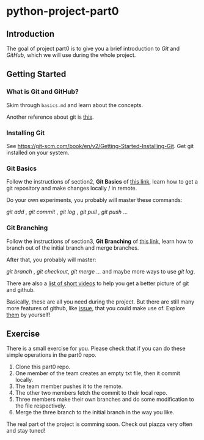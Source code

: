 # python-project-part0

## Introduction

The goal of project part0 is to give you a brief introduction to *Git* and *GitHub*,  which we will use during the whole project.

## Getting Started

### What is Git and GitHub?

Skim through `basics.md` and learn about the concepts.

Another reference about git is [this](https://git-scm.com/book/en/v2).

### Installing Git

See https://git-scm.com/book/en/v2/Getting-Started-Installing-Git. Get git installed on your system. 

### Git Basics

Follow the instructions of section2, **Git Basics** of [this link](https://git-scm.com/book/en/v2), learn how to get a git repository and make changes locally / in remote.

Do your own experiments, you probably will master these commands:

*git add* , *git commit* , *git log* , *git pull* , *git push* ...

### Git Branching

Follow the instructions of section3, **Git Branching** of [this link](https://git-scm.com/book/en/v2), learn how to branch out of the initial branch and merge branches.

After that, you probably will master:

*git branch* , *git checkout*, *git merge* ... and maybe more ways to use *git log*. 

There are also a [list of short videos](https://www.youtube.com/playlist?list=PLg7s6cbtAD15G8lNyoaYDuKZSKyJrgwB-) to help you get a better picture of git and github.

Basically, these are all you need during the project. But there are still many more features of github, like [issue](https://docs.github.com/en/issues), that you could make use of. Explore [them](https://docs.github.com/en/get-started/quickstart/git-and-github-learning-resources) by yourself! 

## Exercise

There is a small exercise for you. Please check that if you can do these simple operations in the part0 repo.

1. Clone this part0 repo.
2. One member of the team creates an empty txt file, then it commit locally.
3. The team member pushes it to the remote.
4. The other two members fetch the commit to their local repo.
5. Three members make their own branches and do some modification to the file respectively.
6. Merge the three branch to the initial branch in the way you like.

The real part of the project is comming soon. Check out piazza very often and stay tuned!